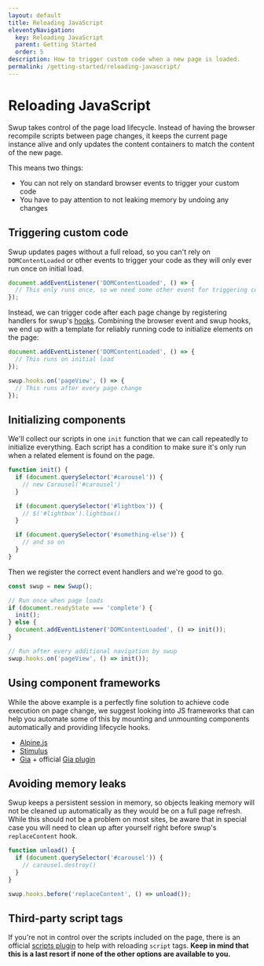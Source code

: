 ```yaml
---
layout: default
title: Reloading JavaScript
eleventyNavigation:
  key: Reloading JavaScript
  parent: Getting Started
  order: 5
description: How to trigger custom code when a new page is loaded.
permalink: /getting-started/reloading-javascript/
---
```


# Reloading JavaScript

Swup takes control of the page load lifecycle. Instead of having the browser
recompile scripts between page changes, it keeps the current page instance alive
and only updates the content containers to match the content of the new page.

This means two things:

- You can not rely on standard browser events to trigger your custom code
- You have to pay attention to not leaking memory by undoing any changes

## Triggering custom code

Swup updates pages without a full reload, so you can't rely on `DOMContentLoaded`
or other events to trigger your code as they will only ever run once on initial
load.

```javascript
document.addEventListener('DOMContentLoaded', () => {
  // This only runs once, so we need some other event for triggering code
});
```

Instead, we can trigger code after each page change by registering handlers for swup's
[hooks](/hooks/). Combining the browser event and swup hooks, we end up with
a template for reliably running code to initialize elements on the page:

```javascript
document.addEventListener('DOMContentLoaded', () => {
  // This runs on initial load
});

swup.hooks.on('pageView', () => {
  // This runs after every page change
});
```

## Initializing components

We'll collect our scripts in one `init` function that we can call repeatedly to
initialize everything. Each script has a condition to make sure it's only run
when a related element is found on the page.

```javascript
function init() {
  if (document.querySelector('#carousel')) {
    // new Carousel('#carousel')
  }

  if (document.querySelector('#lightbox')) {
    // $('#lightbox').lightbox()
  }

  if (document.querySelector('#something-else')) {
    // and so on
  }
}
```

Then we register the correct event handlers and we're good to go.

```javascript
const swup = new Swup();

// Run once when page loads
if (document.readyState === 'complete') {
  init();
} else {
  document.addEventListener('DOMContentLoaded', () => init());
}

// Run after every additional navigation by swup
swup.hooks.on('pageView', () => init());
```

## Using component frameworks

While the above example is a perfectly fine solution to achieve code execution
on page change, we suggest looking into JS frameworks that can help you automate
some of this by mounting and unmounting components automatically and providing
lifecycle hooks.

- [Alpine.js](https://alpinejs.dev)
- [Stimulus](https://stimulus.hotwired.dev)
- [Gia](https://github.com/giantcz/gia) + official [Gia plugin](/plugins/gia-plugin/)

## Avoiding memory leaks

Swup keeps a persistent session in memory, so objects leaking memory will not be
cleaned up automatically as they would be on a full page refresh. While this
should not be a problem on most sites, be aware that in special case you will
need to clean up after yourself right before swup's `replaceContent` hook.

```javascript
function unload() {
  if (document.querySelector('#carousel')) {
    // carousel.destroy()
  }
}

swup.hooks.before('replaceContent', () => unload());
```

## Third-party script tags

If you're not in control over the scripts included on the page, there is an
official [scripts plugin](/plugins/scripts-plugin/) to help with reloading
`script` tags. **Keep in mind that this is a last resort if none of the other
options are available to you.**
